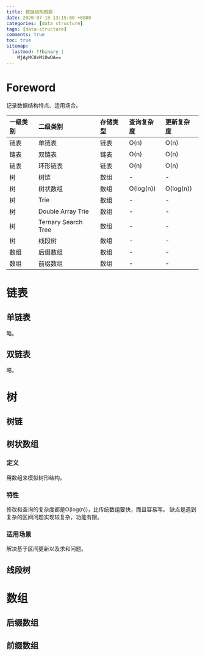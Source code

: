 ```yaml
---
title: 数据结构概要
date: 2020-07-18 13:15:00 +0800
categories: [data structure]
tags: [data-structure]
comments: true
toc: true
sitemap:
  lastmod: !!binary |
    MjAyMC0xMi0wOA==
---
```


# Foreword

记录数据结构特点、适用场合。

| 一级类别 | 二级类别 | 存储类型 | 查询复杂度 | 更新复杂度 |
| :-------- | :-------- | :-------- | :-------- | :-------- |
| 链表 | 单链表 | 链表 | O(n) | O(n) |
| 链表 | 双链表 | 链表 | O(n) | O(n) |
| 链表 | 环形链表 | 链表 | O(n) | O(n) |
| 树 | 树链 | 数组 | - | - |
| 树 | 树状数组 | 数组 | O(log(n)) | O(log(n)) |
| 树 | Trie | 数组 | - | - |
| 树 | Double Array Trie | 数组 | - | - |
| 树 | Ternary Search Tree | 数组 | - | - |
| 树 | 线段树 | 数组 | - | - |
| 数组 | 后缀数组 | 数组 | - | - |
| 数组 | 前缀数组 | 数组 | - | - |

# 链表

## 单链表

略。

## 双链表

略。

# 树

## 树链

## 树状数组

### 定义

用数组来模拟树形结构。

### 特性

修改和查询的复杂度都是O(log(n))，比传统数组要快，而且容易写。
缺点是遇到复杂的区间问题实现较复杂，功能有限。

### 适用场景

解决基于区间更新以及求和问题。

## 线段树

# 数组

## 后缀数组

## 前缀数组
